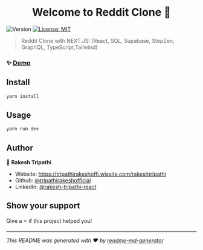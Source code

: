 <h1 align="center">Welcome to Reddit Clone 👋</h1>
<p>
  <img alt="Version" src="https://img.shields.io/badge/version-0.1.0-blue.svg?cacheSeconds=2592000" />
  <a href="#" target="_blank">
    <img alt="License: MIT" src="https://img.shields.io/badge/License-MIT-yellow.svg" />
  </a>
</p>

> Reddit Clone with NEXT.JS! (React, SQL, Supabase, StepZen, GraphQL, TypeScript,Tailwind)

### ✨ [Demo](https://reddit-clone-rho.vercel.app)

## Install

```sh
yarn install
```

## Usage

```sh
yarn run dev
```

## Author

👤 **Rakesh Tripathi**

* Website: https://tripathirakeshoffi.wixsite.com/rakeshtripathi
* Github: [@tripathirakeshofficial](https://github.com/tripathirakeshofficial)
* LinkedIn: [@rakesh-tripathi-react](https://linkedin.com/in/rakesh-tripathi-react)

## Show your support

Give a ⭐️ if this project helped you!

***
_This README was generated with ❤️ by [readme-md-generator](https://github.com/kefranabg/readme-md-generator)_